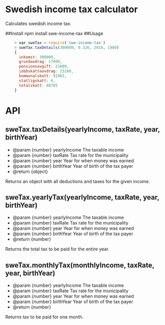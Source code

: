 # Swedish income tax calculator
Calculates swedish income tax.

##Install
    npm install swe-income-tax
##Usage
```js
    > var sweTax = require('swe-income-tax')
    > sweTax.taxDetails(300000, 0.326, 2016, 1980)
    { 
      inkomst: 300000,
      grundavdrag: 17900,
      pensionsavgift: 21000,
      jobbskatteavdrag: 23180,
      kommunalskatt: 91965,
      statligskatt: 0,
      totalskatt: 68785 
    }
```
# API
## sweTax.taxDetails(yearlyIncome, taxRate, year, birthYear)

- @param {number} yearlyIncome The taxable income
- @param {number} taxRate Tax rate for the municipality 
- @param {number} year Year for when money was earned
- @param {number} birthYear Year of birth of the tax payer
- @return {object}

Returns an object with all deductions and taxes for the given income.

## sweTax.yearlyTax(yearlyIncome, taxRate, year, birthYear)

- @param {number} yearlyIncome The taxable income
- @param {number} taxRate Tax rate for the municipality 
- @param {number} year Year for when money was earned
- @param {number} birthYear Year of birth of the tax payer
- @return {number}

Returns the total tax to be paid for the entire year.

## sweTax.monthlyTax(monthlyIncome, taxRate, year, birthYear)

- @param {number} yearlyIncome The taxable income
- @param {number} taxRate Tax rate for the municipality 
- @param {number} year Year for when money was earned
- @param {number} birthYear Year of birth of the tax payer
- @return {number}

Returns tax to be paid for one month.
